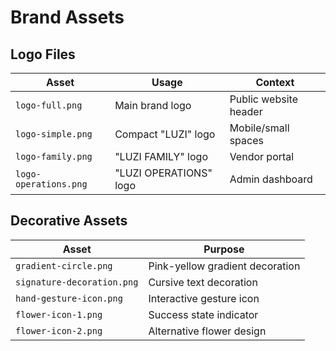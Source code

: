 # Brand Assets

## Logo Files

| Asset | Usage | Context |
|-------|--------|---------|
| `logo-full.png` | Main brand logo | Public website header |
| `logo-simple.png` | Compact "LUZI" logo | Mobile/small spaces |
| `logo-family.png` | "LUZI FAMILY" logo | Vendor portal |
| `logo-operations.png` | "LUZI OPERATIONS" logo | Admin dashboard |

## Decorative Assets

| Asset | Purpose |
|-------|---------|
| `gradient-circle.png` | Pink-yellow gradient decoration |
| `signature-decoration.png` | Cursive text decoration |
| `hand-gesture-icon.png` | Interactive gesture icon |
| `flower-icon-1.png` | Success state indicator |
| `flower-icon-2.png` | Alternative flower design |